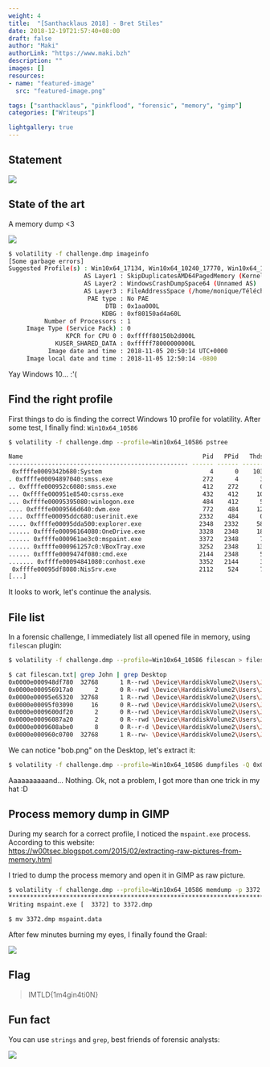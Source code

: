 ```yaml
---
weight: 4
title:  "[Santhacklaus 2018] - Bret Stiles"
date: 2018-12-19T21:57:40+08:00
draft: false
author: "Maki"
authorLink: "https://www.maki.bzh"
description: ""
images: []
resources:
- name: "featured-image"
  src: "featured-image.png"

tags: ["santhacklaus", "pinkflood", "forensic", "memory", "gimp"]
categories: ["Writeups"]

lightgallery: true
---
```



## Statement


![](/lib/images/writeups/2018_santhacklaus/bretstiles/statement_bretstiles.png)


## State of the art

A memory dump <3


![](https://media.giphy.com/media/8g63zqQ5RPt60/giphy.gif)


```bash
$ volatility -f challenge.dmp imageinfo
[Some garbage errors]
Suggested Profile(s) : Win10x64_17134, Win10x64_10240_17770, Win10x64_14393, Win10x64_10586, Win10x64, Win2016x64_14393, Win10x64_16299, Win10x64_15063 (Instantiated with Win10x64_15063)
                     AS Layer1 : SkipDuplicatesAMD64PagedMemory (Kernel AS)
                     AS Layer2 : WindowsCrashDumpSpace64 (Unnamed AS)
                     AS Layer3 : FileAddressSpace (/home/monique/Téléchargements/bretstiles/challenge.dmp)
                      PAE type : No PAE
                           DTB : 0x1aa000L
                          KDBG : 0xf80150ad4a60L
          Number of Processors : 1
     Image Type (Service Pack) : 0
                KPCR for CPU 0 : 0xfffff80150b2d000L
             KUSER_SHARED_DATA : 0xfffff78000000000L
           Image date and time : 2018-11-05 20:50:14 UTC+0000
     Image local date and time : 2018-11-05 12:50:14 -0800
```

Yay Windows 10... :'(

## Find the right profile

First things to do is finding the correct Windows 10 profile for volatility. After some test, I finally find: `Win10x64_10586`

```bash
$ volatility -f challenge.dmp --profile=Win10x64_10586 pstree

Name                                                  Pid   PPid   Thds   Hnds Time
-------------------------------------------------- ------ ------ ------ ------ ----
 0xffffe0009342b680:System                              4      0    103      0 2018-11-05 20:47:01 UTC+0000
. 0xffffe00094897040:smss.exe                         272      4      3      0 2018-11-05 20:47:01 UTC+0000
.. 0xffffe000952c6080:smss.exe                        412    272      0 ------ 2018-11-05 20:47:08 UTC+0000
... 0xffffe000951e8540:csrss.exe                      432    412     10      0 2018-11-05 20:47:08 UTC+0000
... 0xffffe00095395080:winlogon.exe                   484    412      5      0 2018-11-05 20:47:08 UTC+0000
.... 0xffffe0009566d640:dwm.exe                       772    484     12      0 2018-11-05 20:47:09 UTC+0000
.... 0xffffe00095ddc680:userinit.exe                 2332    484      0 ------ 2018-11-05 20:47:33 UTC+0000
..... 0xffffe00095dda500:explorer.exe                2348   2332     58      0 2018-11-05 20:47:33 UTC+0000
...... 0xffffe00096164080:OneDrive.exe               3328   2348     18      0 2018-11-05 20:47:53 UTC+0000
...... 0xffffe000961ae3c0:mspaint.exe                3372   2348      7      0 2018-11-05 20:47:56 UTC+0000
...... 0xffffe000961257c0:VBoxTray.exe               3252   2348     13      0 2018-11-05 20:47:52 UTC+0000
...... 0xffffe0009474f080:cmd.exe                    2144   2348      5      0 2018-11-05 20:50:05 UTC+0000
....... 0xffffe00094841080:conhost.exe               3352   2144      3      0 2018-11-05 20:50:05 UTC+0000
 0xffffe00095df8080:NisSrv.exe                       2112    524      7      0 2018-11-05 20:47:30 UTC+0000
[...]
```

It looks to work, let's continue the analysis.

## File list

In a forensic challenge, I immediately list all opened file in memory, using `filescan` plugin:

```bash
$ volatility -f challenge.dmp --profile=Win10x64_10586 filescan > filescan.txt 

$ cat filescan.txt| grep John | grep Desktop
0x0000e000948df780  32768      1 R--rwd \Device\HarddiskVolume2\Users\John\Desktop
0x0000e000956917a0      2      0 R--rwd \Device\HarddiskVolume2\Users\John\AppData\Roaming\Microsoft\Windows\Start Menu\Programs\System Tools\Desktop.ini
0x0000e00095e65320  32768      1 R--rwd \Device\HarddiskVolume2\Users\John\Desktop
0x0000e00095f03090     16      0 R--rwd \Device\HarddiskVolume2\Users\John\Desktop\desktop.ini
0x0000e0009600df20      2      0 R--rwd \Device\HarddiskVolume2\Users\John\AppData\Roaming\Microsoft\Windows\Start Menu\Programs\Accessories\Desktop.ini
0x0000e00096087a20      2      0 R--rwd \Device\HarddiskVolume2\Users\John\AppData\Roaming\Microsoft\Windows\SendTo\Desktop.ini
0x0000e0009608abe0      8      0 R--r-d \Device\HarddiskVolume2\Users\John\Desktop\bob.png
0x0000e000960c0700  32768      1 R--rw- \Device\HarddiskVolume2\Users\John\Desktop
```

We can notice "bob.png" on the Desktop, let's extract it:

```bash
$ volatility -f challenge.dmp --profile=Win10x64_10586 dumpfiles -Q 0x0000e000960c0700 -D .
```

Aaaaaaaaaand... Nothing. Ok, not a problem, I got more than one trick in my hat :D

## Process memory dump in GIMP

During my search for a correct profile, I noticed the `mspaint.exe` process. According to this website: https://w00tsec.blogspot.com/2015/02/extracting-raw-pictures-from-memory.html

I tried to dump the process memory and open it in GIMP as raw picture.

```bash
$ volatility -f challenge.dmp --profile=Win10x64_10586 memdump -p 3372 -D .
************************************************************************
Writing mspaint.exe [  3372] to 3372.dmp

$ mv 3372.dmp mspaint.data
```

After few minutes burning my eyes, I finally found the Graal:


![](/lib/images/writeups/2018_santhacklaus/bretstiles/bret_1.png)


## Flag

> IMTLD{1m4gin4ti0N}

## Fun fact

You can use `strings` and `grep`, best friends of forensic analysts:


![](/lib/images/writeups/2018_santhacklaus/bretstiles/bret_2.png)
